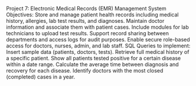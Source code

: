 Project 7: Electronic Medical Records (EMR) Management System
Objectives:
Store and manage patient health records including medical history, allergies, lab test results, and diagnoses.
Maintain doctor information and associate them with patient cases.
Include modules for lab technicians to upload test results.
Support record sharing between departments and access logs for audit purposes.
Enable secure role-based access for doctors, nurses, admin, and lab staff.
SQL Queries to implement:
Insert sample data (patients, doctors, tests).
Retrieve full medical history of a specific patient.
Show all patients tested positive for a certain disease within a date range.
Calculate the average time between diagnosis and recovery for each disease.
Identify doctors with the most closed (completed) cases in a year.
